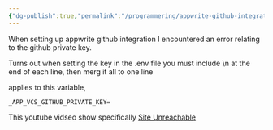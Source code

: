 ```yaml
---
{"dg-publish":true,"permalink":"/programmering/appwrite-github-integration/","tags":["appwrite"],"noteIcon":"1"}
---
```



When setting up appwrite github integration I encountered an error relating to the github private key.

Turns out when setting the key in the .env file you must include \n at the end of each line, then merg it all to one line

applies to this variable,     
```
_APP_VCS_GITHUB_PRIVATE_KEY=
```

This youtube vidseo show specifically
[Site Unreachable](https://youtu.be/GFoxpT_RQj4?t=761)